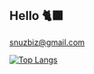 ## Hello 🐈‍⬛

snuzbiz@gmail.com

[![Top Langs](https://github-readme-stats.vercel.app/api/top-langs/?username=tbunny-n&theme=rose&show_icons=true&layout=compact)](https://github.com/anuraghazra/github-readme-stats)
